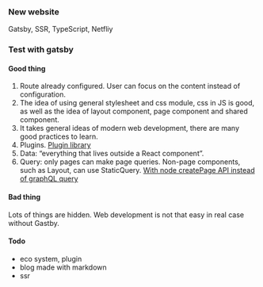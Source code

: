 ### New website

Gatsby, SSR, TypeScript, Netfliy

### Test with gatsby

#### Good thing

1. Route already configured. User can focus on the content instead of configuration.
2. The idea of using general stylesheet and css module, css in JS is good, as well as the idea of layout component, page component and shared component.
3. It takes general ideas of modern web development, there are many good practices to learn.
4. Plugins. [Plugin library](https://www.gatsbyjs.org/plugins/)
5. Data: “everything that lives outside a React component”.
6. Query: only pages can make page queries. Non-page components, such as Layout, can use StaticQuery. [With node createPage API instead of graphQL query](https://www.gatsbyjs.org/docs/using-gatsby-without-graphql/)

#### Bad thing

Lots of things are hidden. Web development is not that easy in real case without Gastby.

#### Todo

- eco system, plugin
- blog made with markdown
- ssr
